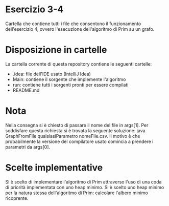 # Esercizio 3-4
Cartella che contiene tutti i file che consentono il funzionamento dell'esercizio 4, ovvero l'esecuzione dell'algoritmo di Prim su un grafo.

# Disposizione in cartelle
La cartella corrente di questa repository contiene le seguenti cartelle:
- .idea: file dell'IDE usato (IntelliJ Idea)
- Main: contiene il sorgente che implemente l'algoritmo
- run: contiene tutti i sorgenti pronti per essere compilati
- README.md

# Nota
Nella consegna si è chiesto di passare il nome del file in args[1]. Per soddisfare questa richiesta si è trovata la seguente soluzione: java GraphFromFile qualsiasiParametro nomeFile.csv.
Il motivo è che probabilmente la versione del compilatore usato comincia a prendere i parametri da args[0].

# Scelte implementative
Si è scelto di implementare l'algoritmo di Prim attraverso l'uso di una coda di priorità implementata con uno heap minimo. Si è scelto uno heap minimo per la natura stessa dell'algoritmo di Prim: calcolare l'albero minimo ricoprente.
